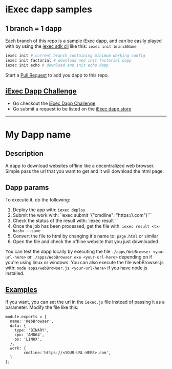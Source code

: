 # iExec dapp samples
## 1 branch = 1 dapp

Each branch of this repo is a sample iExec dapp, and can be easily played with by using the [iexec sdk cli](https://github.com/iExecBlockchainComputing/iexec-sdk) like this:
```iexec init branchName```


```bash
iexec init # current branch containing minimum working config
iexec init factorial # download and init factorial dapp
iexec init echo # download and init echo dapp
```

Start a [Pull Request](https://github.com/iExecBlockchainComputing/iexec-dapp-samples/pulls) to add you dapp to this repo.

## [iExec Dapp Challenge](https://medium.com/iex-ec/the-iexec-%C3%B0app-challenge-150k-of-grants-to-win-abf6798b31ee)

 * Go checkout the [iExec Dapp Challenge](https://medium.com/iex-ec/the-iexec-%C3%B0app-challenge-150k-of-grants-to-win-abf6798b31ee)
 * Go submit a request to be listed on the [iExec dapp store](https://dapps.iex.ec/)

---
# My Dapp name
## Description
A dapp to download websites offline like a decentralized web browser. Simple pass the url that you want to get and it will download the html page.
## Dapp params
To execute it, do the following:
1. Deploy the app with: `iexec deploy`
2. Submit the work with: `iexec submit '{"cmdline": "https://<your-website>.com"}'``
3. Check the status of the result with: `iexec result <tx-hash>``
4. Once the job has been processed, get the file with: `iexec result <tx-hash> --save`
5. Convert the file to html by changing it's name to: `page.html` or similar
6. Open the file and check the offline website that you just downloaded

You can test the dapp locally by executing the file `./apps/WebBrowser <your-url-here>` or `./apps/WebBrowser.exe <your-url-here>` depending on if you're using linux or windows.
You can also execute the file webBrowser.js with: `node apps/webBrowser.js <your-url-here>` if you have node.js installed.
## [Examples](./examples)
If you want, you can set the url in the `iexec.js` file instead of passing it as a parameter. Modify the file like this:
```
module.exports = {
  name: 'WebBrowser',
  data: {
    type: 'BINARY',
    cpu: 'AMD64',
    os: 'LINUX',
  },
  work: {
		cmdline:'https://<YOUR-URL-HERE>.com',
  }
};
```

